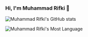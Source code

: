 ### Hi, I'm Muhammad Rifki 👋

![Muhammad Rifki's GitHub stats](https://github-readme-stats.vercel.app/api?username=cropacoulus&theme=dark&show_icons=true)

![Muhammad Rifki's Most Language](https://github-readme-stats.vercel.app/api/top-langs/?username=cropacoulus&theme=dark&layout=compact)

